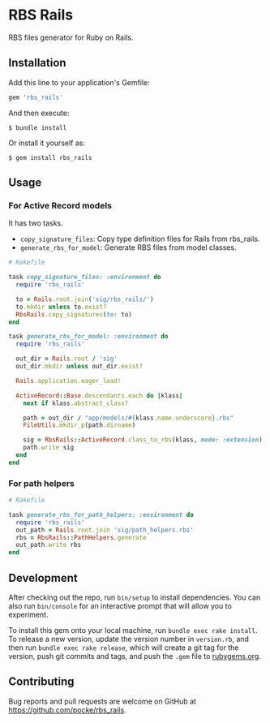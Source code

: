 # RBS Rails

RBS files generator for Ruby on Rails.

## Installation

Add this line to your application's Gemfile:

```ruby
gem 'rbs_rails'
```

And then execute:

    $ bundle install

Or install it yourself as:

    $ gem install rbs_rails

## Usage

### For Active Record models

It has two tasks.

* `copy_signature_files`: Copy type definition files for Rails from rbs_rails.
* `generate_rbs_for_model`: Generate RBS files from model classes.

```ruby
# Rakefile

task copy_signature_files: :environment do
  require 'rbs_rails'

  to = Rails.root.join('sig/rbs_rails/')
  to.mkdir unless to.exist?
  RbsRails.copy_signatures(to: to)
end

task generate_rbs_for_model: :environment do
  require 'rbs_rails'

  out_dir = Rails.root / 'sig'
  out_dir.mkdir unless out_dir.exist?

  Rails.application.eager_load!

  ActiveRecord::Base.descendants.each do |klass|
    next if klass.abstract_class?

    path = out_dir / "app/models/#{klass.name.underscore}.rbs"
    FileUtils.mkdir_p(path.dirname)

    sig = RbsRails::ActiveRecord.class_to_rbs(klass, mode: :extension)
    path.write sig
  end
end
```

### For path helpers

```ruby
# Rakefile

task generate_rbs_for_path_helpers: :environment do
  require 'rbs_rails'
  out_path = Rails.root.join 'sig/path_helpers.rbs'
  rbs = RbsRails::PathHelpers.generate
  out_path.write rbs
end
```

## Development

After checking out the repo, run `bin/setup` to install dependencies. You can also run `bin/console` for an interactive prompt that will allow you to experiment.

To install this gem onto your local machine, run `bundle exec rake install`. To release a new version, update the version number in `version.rb`, and then run `bundle exec rake release`, which will create a git tag for the version, push git commits and tags, and push the `.gem` file to [rubygems.org](https://rubygems.org).

## Contributing

Bug reports and pull requests are welcome on GitHub at https://github.com/pocke/rbs_rails.


